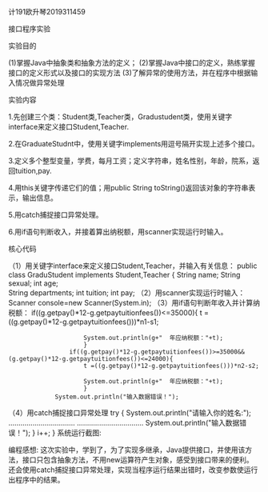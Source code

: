 计191欧升琴2019311459

接口程序实验

实验目的

(1)掌握Java中抽象类和抽象方法的定义； 
(2)掌握Java中接口的定义，熟练掌握接口的定义形式以及接口的实现方法
(3)了解异常的使用方法，并在程序中根据输入情况做异常处理

实验内容

1.先创建三个类：Student类,Teacher类，Gradustudent类，使用关键字interface来定义接口Student,Teacher.

2.在GraduateStudnt中，使用关键字implements用逗号隔开实现上述多个接口。

3.定义多个整型变量，学费，每月工资；定义字符串，姓名性别，年龄，院系，返回tuition,pay.

4.用this关键字传递它们的值；用public String toString()返回该对象的字符串表示，输出信息。

5.用catch捕捉接口异常处理。

6.用if语句判断收入，并接着算出纳税额，用scanner实现运行时输入。

核心代码

（1）用关键字interface来定义接口Student,Teacher，并输入有关信息：
public class GraduStudent implements Student,Teacher {
String name; 
String sexual; 
int age;   
String departments;
int tuition;
int pay;
（2）用scanner实现运行时输入：Scanner console=new Scanner(System.in); 
（3）用if语句判断年收入并计算纳税额：
 if((g.getpay()*12-g.getpaytuitionfees())<=35000){
			    		 t =((g.getpay()*12-g.getpaytuitionfees()))*n1-s1;
			    	 
			    	     System.out.println(g+"  年应纳税额："+t);
			    	     }
			         if((g.getpay()*12-g.getpaytuitionfees())>=35000&&(g.getpay()*12-g.getpaytuitionfees())<=24000){
			        	 t =((g.getpay()*12-g.getpaytuitionfees()))*n2-s2;
			         
				         System.out.println(g+"  年应纳税额："+t);
			             }
                 System.out.println("输入数据错误！");
   （4）用catch捕捉接口异常处理
   try {
				 System.out.println("请输入你的姓名:");
			     .................................
           .................................
			        	 System.out.println("输入数据错误！");
			        	 }
			       i++;
			}
系统运行截图:



编程感想:
    这次实验中，学到了，为了实现多继承，Java提供接口，并使用该方法，接口只包含抽象方法，不用new运算符产生对象，感受到接口带来的便利。
还会使用catch捕捉接口异常处理，实现当程序运行结果出错时，改变参数使运行出程序中的结果。
                 
